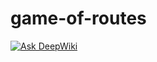 # game-of-routes

[![Ask DeepWiki](https://deepwiki.com/badge.svg)](https://deepwiki.com/ArshiAbolghasemi/game-of-routes)
